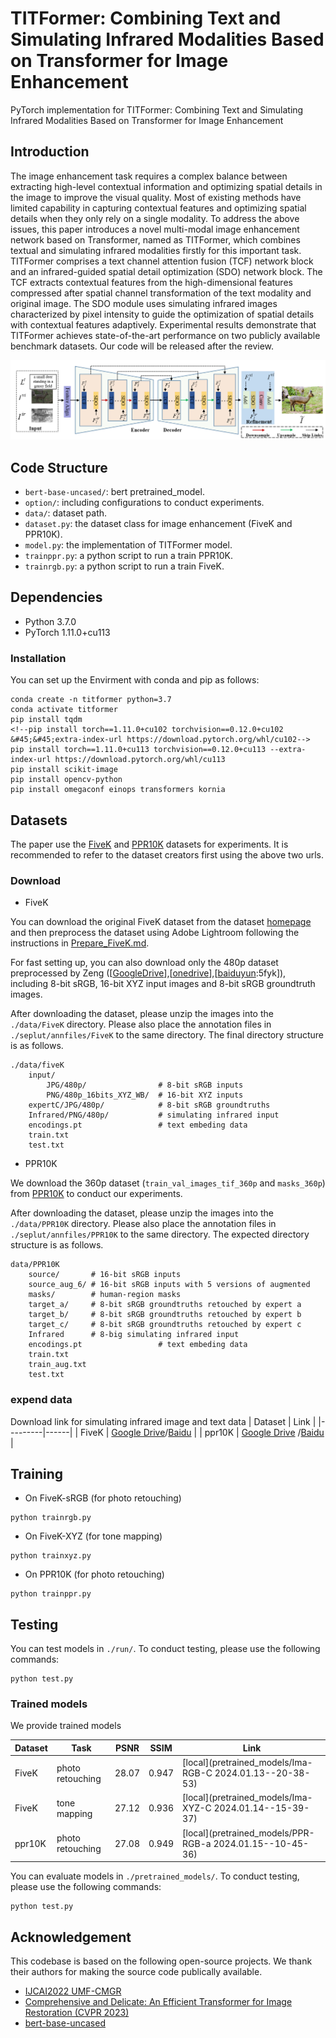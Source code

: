 # TITFormer: Combining Text and Simulating Infrared Modalities Based on Transformer for Image Enhancement
PyTorch implementation for TITFormer: Combining Text and Simulating Infrared Modalities Based on Transformer for Image Enhancement
## Introduction
The image enhancement task requires a complex balance between extracting high-level contextual information and optimizing spatial details in the image to improve the visual quality. Most of existing methods have limited capability in capturing contextual features and optimizing spatial details when they only rely on a single modality. To address the above issues, this paper introduces a novel multi-modal image enhancement network based on Transformer, named as TITFormer, which combines textual and simulating infrared modalities firstly for this important task. TITFormer comprises a text channel attention fusion (TCF) network block and an infrared-guided spatial detail optimization (SDO)  network block. The TCF extracts contextual features from the high-dimensional features compressed after spatial channel transformation of the text modality and original image. The SDO module uses simulating infrared images characterized by pixel intensity to guide the optimization of spatial details with contextual features adaptively. Experimental results demonstrate that TITFormer achieves state-of-the-art performance on two publicly available benchmark datasets. Our code will be released after the review.

<p align="center">
  <img src="resources/framework.png" />
</p>

## Code Structure

- `bert-base-uncased/`: bert pretrained_model.
- `option/`: including configurations to conduct experiments.
- `data/`: dataset path.
- `dataset.py`: the dataset class for image enhancement (FiveK and PPR10K).
- `model.py`: the implementation of TITFormer model.
- `trainppr.py`: a python script to run a train PPR10K.
- `trainrgb.py`: a python script to run a train FiveK.

## Dependencies

* Python 3.7.0
* PyTorch 1.11.0+cu113
### Installation
You can set up the Envirment with conda and pip as follows:
```shell
conda create -n titformer python=3.7
conda activate titformer
pip install tqdm
<!--pip install torch==1.11.0+cu102 torchvision==0.12.0+cu102 &#45;&#45;extra-index-url https://download.pytorch.org/whl/cu102-->
pip install torch==1.11.0+cu113 torchvision==0.12.0+cu113 --extra-index-url https://download.pytorch.org/whl/cu113
pip install scikit-image
pip install opencv-python
pip install omegaconf einops transformers kornia
```

## Datasets

The paper use the [FiveK](https://data.csail.mit.edu/graphics/fivek/) and [PPR10K](https://github.com/csjliang/PPR10K) datasets for experiments. It is recommended to refer to the dataset creators first using the above two urls.

### Download

- FiveK

You can download the original FiveK dataset from the dataset [homepage](https://data.csail.mit.edu/graphics/fivek/) and then preprocess the dataset using Adobe Lightroom following the instructions in [Prepare_FiveK.md](Prepare_FiveK.md).

For fast setting up, you can also download only the 480p dataset preprocessed by Zeng ([[GoogleDrive](https://drive.google.com/drive/folders/1Y1Rv3uGiJkP6CIrNTSKxPn1p-WFAc48a?usp=sharing)],[[onedrive](https://connectpolyu-my.sharepoint.com/:f:/g/personal/16901447r_connect_polyu_hk/EqNGuQUKZe9Cv3fPG08OmGEBbHMUXey2aU03E21dFZwJyg?e=QNCMMZ)],[[baiduyun](https://pan.baidu.com/s/1CsQRFsEPZCSjkT3Z1X_B1w):5fyk]), including 8-bit sRGB, 16-bit XYZ input images and 8-bit sRGB groundtruth images.

After downloading the dataset, please unzip the images into the `./data/FiveK` directory. Please also place the annotation files in `./seplut/annfiles/FiveK` to the same directory. The final directory structure is as follows.

```
./data/fiveK
    input/
        JPG/480p/                # 8-bit sRGB inputs
        PNG/480p_16bits_XYZ_WB/  # 16-bit XYZ inputs
    expertC/JPG/480p/            # 8-bit sRGB groundtruths
    Infrared/PNG/480p/           # simulating infrared input
    encodings.pt                 # text embeding data
    train.txt
    test.txt
```

- PPR10K

We download the 360p dataset (`train_val_images_tif_360p` and `masks_360p`) from [PPR10K](https://github.com/csjliang/PPR10K) to conduct our experiments.

After downloading the dataset, please unzip the images into the `./data/PPR10K` directory. Please also place the annotation files in `./seplut/annfiles/PPR10K` to the same directory. The expected directory structure is as follows.

```
data/PPR10K
    source/       # 16-bit sRGB inputs
    source_aug_6/ # 16-bit sRGB inputs with 5 versions of augmented
    masks/        # human-region masks
    target_a/     # 8-bit sRGB groundtruths retouched by expert a
    target_b/     # 8-bit sRGB groundtruths retouched by expert b
    target_c/     # 8-bit sRGB groundtruths retouched by expert c
    Infrared      # 8-big simulating infrared input
    encodings.pt                 # text embeding data
    train.txt
    train_aug.txt
    test.txt
```
### expend data
Download link for simulating infrared image and text data
| Dataset | Link |
|---------|------|
| FiveK   | [Google Drive](https://drive.google.com/file/d/1VvVqTw6GIw34JRCNHGro9U9iN4el-1UC/view?usp=sharing)/[Baidu](https://pan.baidu.com/s/11pDcqu6PqgKpYi6MARFvWQ?pwd=8093) |
| ppr10K   | [Google Drive](https://drive.google.com/file/d/1kfS7SfGbIYSwnbliv0zQDQD1WKPYgUDh/view?usp=sharing)  /[Baidu](https://pan.baidu.com/s/1uOi1eCtVR9qaCK0YcHdLXQ?pwd=65p9)  |



## Training

- On FiveK-sRGB (for photo retouching)
```shell
python trainrgb.py
```

- On FiveK-XYZ (for tone mapping)
```shell
python trainxyz.py
```

- On PPR10K (for photo retouching)
```shell
python trainppr.py
```

## Testing
You can test models in `./run/`. To conduct testing, please use the following commands:


```shell
python test.py
```
### Trained models
We provide trained models

| Dataset | Task              |  PSNR |SSIM  | Link |
|---------|-------------------|-------|------|------|
| FiveK   | photo retouching | 28.07  | 0.947 |[local](pretrained_models/Ima-RGB-C 2024.01.13--20-38-53)|
| FiveK   | tone mapping      |27.12|0.936    |[local](pretrained_models/Ima-XYZ-C 2024.01.14--15-39-37)|
| ppr10K  | photo retouching  | 27.08   |0.949|[local](pretrained_models/PPR-RGB-a 2024.01.15--10-45-36)|

You can evaluate  models in `./pretrained_models/`. To conduct testing, please use the following commands:


```shell
python test.py
```




## Acknowledgement

This codebase is based on the following open-source projects. We thank their authors for making the source code publically available.

- [IJCAI2022 UMF-CMGR](https://github.com/wdhudiekou/UMF-CMGR)
- [Comprehensive and Delicate: An Efficient Transformer for Image Restoration (CVPR 2023)](https://github.com/XLearning-SCU/2023-CVPR-CODE)
- [bert-base-uncased ](https://huggingface.co/bert-base-uncased)

